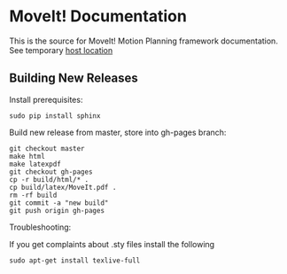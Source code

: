 # MoveIt! Documentation

This is the source for MoveIt! Motion Planning framework documentation. See temporary [host location](http://dav.ee/dave/moveit/html/index.html)

Building New Releases
---------------------

Install prerequisites:

```
sudo pip install sphinx
```

Build new release from master, store into gh-pages branch:

```
git checkout master
make html
make latexpdf
git checkout gh-pages
cp -r build/html/* .
cp build/latex/MoveIt.pdf .
rm -rf build
git commit -a "new build"
git push origin gh-pages
```

Troubleshooting:

If you get complaints about .sty files install the following

```
sudo apt-get install texlive-full
```
